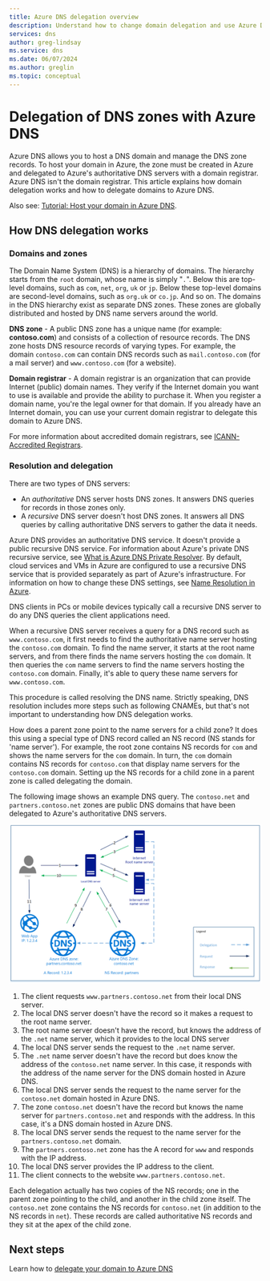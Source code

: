 ```yaml
---
title: Azure DNS delegation overview
description: Understand how to change domain delegation and use Azure DNS name servers to provide domain hosting.
services: dns
author: greg-lindsay
ms.service: dns
ms.date: 06/07/2024
ms.author: greglin
ms.topic: conceptual
---
```


# Delegation of DNS zones with Azure DNS

Azure DNS allows you to host a DNS domain and manage the DNS zone records. To host your domain in Azure, the zone must be created in Azure and delegated to Azure's authoritative DNS servers with a domain registrar. Azure DNS isn't the domain registrar. This article explains how domain delegation works and how to delegate domains to Azure DNS.

Also see: [Tutorial: Host your domain in Azure DNS](dns-delegate-domain-azure-dns.md).

## How DNS delegation works

### Domains and zones

The Domain Name System (DNS) is a hierarchy of domains. The hierarchy starts from the `root` domain, whose name is simply "`.`".  Below this are top-level domains, such as `com`, `net`, `org`, `uk` or `jp`.  Below these top-level domains are second-level domains, such as `org.uk` or `co.jp`.  And so on. The domains in the DNS hierarchy exist as separate DNS zones. These zones are globally distributed and hosted by DNS name servers around the world. 

**DNS zone** - A public DNS zone has a unique name (for example: **contoso.com**) and consists of a collection of resource records. The DNS zone hosts DNS resource records of varying types. For example, the domain `contoso.com` can contain DNS records such as `mail.contoso.com` (for a mail server) and `www.contoso.com` (for a website).

**Domain registrar** - A domain registrar is an organization that can provide Internet (public) domain names. They verify if the Internet domain you want to use is available and provide the ability to purchase it. When you register a domain name, you're the legal owner for that domain. If you already have an Internet domain, you can use your current domain registrar to delegate this domain to Azure DNS.

For more information about accredited domain registrars, see [ICANN-Accredited Registrars](https://www.icann.org/registrar-reports/accredited-list.html).

### Resolution and delegation

There are two types of DNS servers:

* An *authoritative* DNS server hosts DNS zones. It answers DNS queries for records in those zones only.
* A *recursive* DNS server doesn't host DNS zones. It answers all DNS queries by calling authoritative DNS servers to gather the data it needs.

Azure DNS provides an authoritative DNS service.  It doesn't provide a public recursive DNS service. For information about Azure's private DNS recursive service, see [What is Azure DNS Private Resolver](dns-private-resolver-overview.md). By default, cloud services and VMs in Azure are configured to use a recursive DNS service that is provided separately as part of Azure's infrastructure. For information on how to change these DNS settings, see [Name Resolution in Azure](../virtual-network/virtual-networks-name-resolution-for-vms-and-role-instances.md#name-resolution-that-uses-your-own-dns-server).

DNS clients in PCs or mobile devices typically call a recursive DNS server to do any DNS queries the client applications need.

When a recursive DNS server receives a query for a DNS record such as `www.contoso.com`, it first needs to find the authoritative name server hosting the `contoso.com` domain. To find the name server, it starts at the root name servers, and from there finds the name servers hosting the `com` domain. It then queries the `com` name servers to find the name servers hosting the `contoso.com` domain.  Finally, it's able to query these name servers for `www.contoso.com`.

This procedure is called resolving the DNS name. Strictly speaking, DNS resolution includes more steps such as following CNAMEs, but that's not important to understanding how DNS delegation works.

How does a parent zone point to the name servers for a child zone? It does this using a special type of DNS record called an NS record (NS stands for 'name server'). For example, the root zone contains NS records for `com` and shows the name servers for the `com` domain. In turn, the `com` domain contains NS records for `contoso.com` that display name servers for the `contoso.com` domain. Setting up the NS records for a child zone in a parent zone is called delegating the domain.

The following image shows an example DNS query. The `contoso.net` and `partners.contoso.net` zones are public DNS domains that have been delegated to Azure's authoritative DNS servers.

![A conceptual diagram showing low DNS delegation works.](./media/dns-domain-delegation/delegation-diagram.png)

1. The client requests `www.partners.contoso.net` from their local DNS server.
2. The local DNS server doesn't have the record so it makes a request to the root name server.
3. The root name server doesn't have the record, but knows the address of the `.net` name server, which it provides to the local DNS server
4. The local DNS server sends the request to the `.net` name server.
5. The `.net` name server doesn't have the record but does know the address of the `contoso.net` name server. In this case, it responds with the address of the name server for the DNS domain hosted in Azure DNS.
6. The local DNS server sends the request to the name server for the `contoso.net` domain hosted in Azure DNS.
7. The zone `contoso.net` doesn't have the record but knows the name server for `partners.contoso.net` and responds with the address. In this case, it's a DNS domain hosted in Azure DNS.
8. The local DNS server sends the request to the name server for the `partners.contoso.net` domain.
9. The `partners.contoso.net` zone has the A record for `www` and responds with the IP address.
10. The local DNS server provides the IP address to the client.
11. The client connects to the website `www.partners.contoso.net`.

Each delegation actually has two copies of the NS records; one in the parent zone pointing to the child, and another in the child zone itself. The `contoso.net` zone contains the NS records for `contoso.net` (in addition to the NS records in `net`). These records are called authoritative NS records and they sit at the apex of the child zone.

## Next steps

Learn how to [delegate your domain to Azure DNS](dns-delegate-domain-azure-dns.md)
